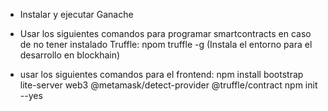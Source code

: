 - Instalar y ejecutar Ganache 

- Usar los siguientes comandos para programar smartcontracts en caso de no tener instalado Truffle:
    npom truffle -g (Instala el entorno para el desarrollo en blockhain)

- usar los siguientes comandos para el frontend:
    npm install bootstrap lite-server web3 @metamask/detect-provider @truffle/contract
    npm init --yes